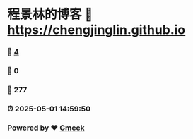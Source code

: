 # 程景林的博客 :link: https://chengjinglin.github.io 
### :page_facing_up: [4](https://chengjinglin.github.io/tag.html) 
### :speech_balloon: 0 
### :hibiscus: 277 
### :alarm_clock: 2025-05-01 14:59:50 
### Powered by :heart: [Gmeek](https://github.com/Meekdai/Gmeek)
